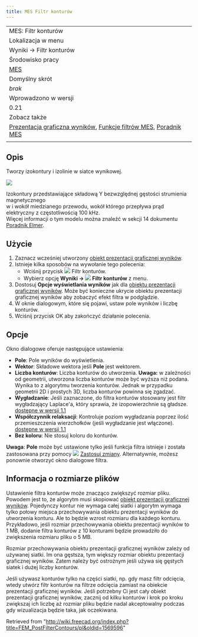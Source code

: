 ```yaml
---
title: MES Filtr konturów
---
```


|                                                                                                                                                                                                                                      |
| ------------------------------------------------------------------------------------------------------------------------------------------------------------------------------------------------------------------------------------ |
| MES: Filtr konturów                                                                                                                                                                                                                  |
| Lokalizacja w menu                                                                                                                                                                                                                   |
| Wyniki → Filtr konturów                                                                                                                                                                                                              |
| Środowisko pracy                                                                                                                                                                                                                     |
| [MES](/FEM_Workbench/pl "FEM Workbench/pl")                                                                                                                                                                                          |
| Domyślny skrót                                                                                                                                                                                                                       |
| _brak_                                                                                                                                                                                                                               |
| Wprowadzono w wersji                                                                                                                                                                                                                 |
| 0.21                                                                                                                                                                                                                                 |
| Zobacz także                                                                                                                                                                                                                         |
| [Prezentacja graficzna wyników](/FEM_PostPipelineFromResult/pl "FEM PostPipelineFromResult/pl"), [Funkcje filtrów MES](/FEM_PostCreateFunctions/pl "FEM PostCreateFunctions/pl"), [Poradnik MES](/FEM_tutorial/pl "FEM tutorial/pl") |
|                                                                                                                                                                                                                                      |

## Opis

Tworzy izokontury i izolinie w siatce wynikowej.

![](/images/FEM_PostFilterContours_Example.png)

Izokontury przedstawiające składową Y bezwzględnej gęstości strumienia magnetycznego  
 w i wokół miedzianego przewodu, wokół którego przepływa prąd elektryczny z częstotliwością 100 kHz.  
 Więcej informacji o tym modelu można znaleźć w sekcji 14 dokumentu [Poradnik Elmer](https://www.nic.funet.fi/index/elmer/doc/ElmerTutorials.pdf).

## Użycie

1. Zaznacz wcześniej utworzony [obiekt prezentacji graficznej wyników](/FEM_PostPipelineFromResult/pl "FEM PostPipelineFromResult/pl").
2. Istnieje kilka sposobów na wywołanie tego polecenia:
   - Wciśnij przycisk ![](/images/FEM_PostFilterContours.svg) Filtr konturów.
   - Wybierz opcję **Wyniki → ![](/images/FEM_PostFilterContours.svg) Filtr konturów** z menu.
3. Dostosuj **Opcje wyświetlania wyników** jak dla [obiektu prezentacji graficznej wyników](/FEM_PostPipelineFromResult/pl "FEM PostPipelineFromResult/pl"). Może być konieczne ukrycie obiektu prezentacji graficznej wyników aby zobaczyć efekt filtra w podglądzie.
4. W oknie dialogowym, które się pojawi, ustaw pole wyników i liczbę konturów.
5. Wciśnij przycisk OK aby zakończyć działanie polecenia.

## Opcje

Okno dialogowe oferuje następujące ustawieniaː

- **Pole**: Pole wyników do wyświetlenia.
- **Wektor**: Składowe wektora jeśli **Pole** jest wektorem.
- **Liczba konturów**: Liczba konturów do utworzenia. **Uwaga:** w zależności od geometrii, utworzona liczba konturów może być wyższa niż podana. Wynika to z algorytmu tworzenia konturów. Jednak w przypadku geometrii 2D i prostych 3D, liczba konturów powinna się zgadzać.
- **Wygładzanie**: Jeśli zaznaczone, do filtra konturów stosowany jest filtr wygładzający Laplace'a, który sprawia, że izopowierzchnie są gładsze. [dostępne w wersji 1.1](/Release_notes_1.1/pl "Release notes 1.1/pl")
- **Współczynnik relaksacji**: Kontroluje poziom wygładzania poprzez ilość przemieszczenia wierzchołków (jeśli wygładzanie jest włączone). [dostępne w wersji 1.1](/Release_notes_1.1/pl "Release notes 1.1/pl")
- **Bez koloru**: Nie stosuj koloru do konturów.

**Uwaga**: **Pole** może być ustawione tylko jeśli funkcja filtra istnieje i została zastosowana przy pomocy ![](/images/FEM_PostApplyChanges.svg) [Zastosuj zmiany](/FEM_PostApplyChanges/pl "FEM PostApplyChanges/pl"). Alternatywnie, możesz ponownie otworzyć okno dialogowe filtra.

## Informacja o rozmiarze plików

Ustawienie filtra konturów może znacząco zwiększyć rozmiar pliku. Powodem jest to, że algorytm musi skopiować [obiekt prezentacji graficznej wyników](/FEM_PostPipelineFromResult/pl "FEM PostPipelineFromResult/pl"). Pojedynczy kontur nie wymaga całej siatki i algorytm wymaga tylko połowy miejsca przechowywania obiektu prezentacji wyników do utworzenia konturu. Ale to będzie wzrost rozmiaru dla każdego konturu. Przykładowo, jeśli rozmiar przechowywania obiektu prezentacji wyników to 1 MB, dodanie filtra konturów z 10 konturami będzie prowadziło do zwiększenia rozmiaru pliku o 5 MB.

Rozmiar przechowywania obiektu prezentacji graficznej wyników zależy od używanej siatki. Im ona gęstsza, tym większy rozmiar obiektu prezentacji graficznej wyników. Zatem należy być ostrożnym jeśli używa się gęstych siatek i dużej liczby konturów.

Jeśli używasz konturów tylko na części siatki, np. gdy masz filtr odcięcia, wtedy utwórz filtr konturów na filtrze odcięcia zamiast na obiekcie prezentacji graficznej wyników. Jeśli potrzebny Ci jest cały obiekt prezentacji graficznej wyników, zacznij od kilku konturów i krok po kroku zwiększaj ich liczbę aż rozmiar pliku będzie nadal akceptowalny podczas gdy wizualizacja będzie taka, jak oczekiwana.

Retrieved from "<http://wiki.freecad.org/index.php?title=FEM_PostFilterContours/pl&oldid=1569596>"
